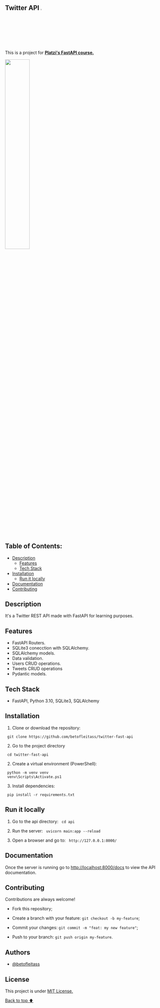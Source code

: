 ## Twitter API <a><img src="https://img.icons8.com/color/48/000000/twitter--v1.png" width="3%"></a>

This is a project for  [**Platzi's FastAPI course.**](https://platzi.com/cursos/fastapi-modularizacion-datos/)

<a><img src="https://user-images.githubusercontent.com/95726794/193625614-56272b6d-9629-49b5-9aaf-45ffa5d38fcd.jpeg" width="40%" heigth="40%"></a>

## Table of Contents:
- [Description](#description)
  - [Features](#features)
  - [Tech Stack](#tech-stack)
- [Installation](#installation)
  - [Run it locally](#run-it-locally)
- [Documentation](#documentation)
- [Contributing](#contributing)

## Description

It's a Twitter REST API made with FastAPI for learning purposes.

## Features

- FastAPI Routers.
- SQLite3 conecction with SQLAlchemy.
- SQLAlchemy models.
- Data validation.
- Users CRUD operations.
- Tweets CRUD operations
- Pydantic models.

## Tech Stack

- FastAPI, Python 3.10, SQLite3, SQLAlchemy

## Installation
    
  1. Clone or download the repository:

  ` git clone https://github.com/betofleitass/twitter-fast-api`

  2. Go to the project directory

  ` cd twitter-fast-api`

  2. Create a virtual environment (PowerShell):

  ```
   python -m venv venv
   venv\Scripts\Activate.ps1
  ```

  3. Install dependencies:

  ` pip install -r requirements.txt`
  
## Run it locally

1. Go to the api directory: ` cd api`

2. Run the server: ` uvicorn main:app --reload`

3. Open a browser and go to: ` http://127.0.0.1:8000/`

## Documentation

Once the server is running go to [http://localhost:8000/docs](http://localhost:8000/docs) to view the API documentation.

## Contributing

Contributions are always welcome!

- Fork this repository;

- Create a branch with your feature: `git checkout -b my-feature`;

- Commit your changes: `git commit -m "feat: my new feature"`;

- Push to your branch: `git push origin my-feature`.

## Authors

- [@betofleitass](https://www.github.com/betofleitass)

##  License

This project is under [MIT License.](https://choosealicense.com/licenses/mit/)

[Back to top ⬆️](#twitter-api-)

